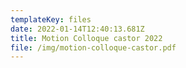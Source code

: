 ```yaml
---
templateKey: files
date: 2022-01-14T12:40:13.681Z
title: Motion Colloque castor 2022
file: /img/motion-colloque-castor.pdf
---
```

